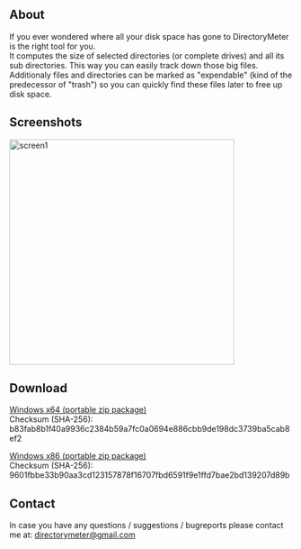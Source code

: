 ## About
If you ever wondered where all your disk space has gone to DirectoryMeter is the right tool for you.  
It computes the size of selected directories (or complete drives) and all its sub directories. This way you can easily track down those big files.  
Additionaly files and directories can be marked as "expendable" (kind of the predecessor of "trash") so you can quickly find these files later to free up disk space.

## Screenshots
<a href="https://i.imgur.com/FSeplEV.png"><img src="https://i.imgur.com/FSeplEV.png" alt="screen1" width="400px" /></a>

## Download
[Windows x64 (portable zip package)](https://goo.gl/CGTcUG)  
Checksum (SHA-256): b83fab8b1f40a9936c2384b59a7fc0a0694e886cbb9de198dc3739ba5cab8ef2  

[Windows x86 (portable zip package)](https://goo.gl/BHyXV2)  
Checksum (SHA-256): 9601fbbe33b90aa3cd123157878f16707fbd6591f9e1ffd7bae2bd139207d89b   

## Contact
In case you have any questions / suggestions / bugreports please contact me at:
[directorymeter@gmail.com](mailto://directorymeter@gmail.com)
